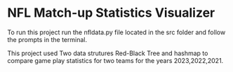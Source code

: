 <H1>NFL Match-up Statistics Visualizer</H1>

To run this project run the nfldata.py file located in the src folder and follow the prompts in the terminal. 

This project used Two data strutures Red-Black Tree and hashmap to compare game play statistics for two teams for the years 2023,2022,2021. 
